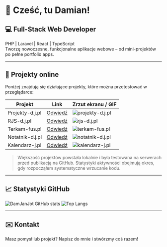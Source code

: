 # 👋 Cześć, tu Damian!

## 💻 Full-Stack Web Developer
PHP | Laravel | React | TypeScript  
Tworzę nowoczesne, funkcjonalne aplikacje webowe – od mini-projektów po pełne portfolio apps.

---

## 🚀 Projekty online
Poniżej znajdują się działające projekty, które można przetestować w przeglądarce:

| Projekt | Link | Zrzut ekranu / GIF |
|---------|------|------------------|
| Projekty-d.j.pl | [Odwiedź](https://projekty-d.j.pl) | ![projekty-d.j.pl](https://raw.githubusercontent.com/DamJanJot/optivio-app/main/screenshots/projekty-dj.gif) |
| RJS-d.j.pl | [Odwiedź](https://rjs-d.j.pl) | ![rjs-d.j.pl](https://raw.githubusercontent.com/DamJanJot/optivio-app/main/screenshots/rjs-dj.gif) |
| Terkam-fus.pl | [Odwiedź](https://terkam-fus.pl) | ![terkam-fus.pl](https://raw.githubusercontent.com/DamJanJot/optivio-app/main/screenshots/terkam-fus.gif) |
| Notatnik-d.j.pl | [Odwiedź](https://notatnik-d.j.pl) | ![notatnik-d.j.pl](https://raw.githubusercontent.com/DamJanJot/optivio-app/main/screenshots/notatnik-dj.gif) |
| Kalendarz-j.pl | [Odwiedź](https://kalendarz-j.pl) | ![kalendarz-j.pl](https://raw.githubusercontent.com/DamJanJot/optivio-app/main/screenshots/kalendarz-j.gif) |

> Większość projektów powstała lokalnie i była testowana na serwerach przed publikacją na GitHub. Statystyki aktywności obejmują okres, gdy rozpocząłem systematyczne wrzucanie kodu.

---

## 📈 Statystyki GitHub
![DamJanJot GitHub stats](https://github-readme-stats.vercel.app/api?username=DamJanJot&show_icons=true&theme=radical)
![Top Langs](https://github-readme-stats.vercel.app/api/top-langs/?username=DamJanJot&layout=compact&theme=radical)

---

## ✉️ Kontakt
Masz pomysł lub projekt? Napisz do mnie i stwórzmy coś razem!  
